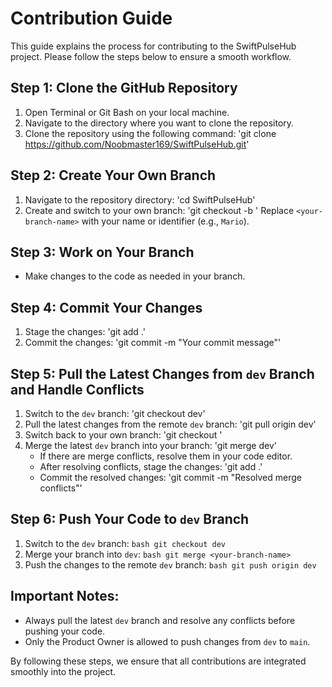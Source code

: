 # Contribution Guide

This guide explains the process for contributing to the SwiftPulseHub project. Please follow the steps below to ensure a smooth workflow.

## Step 1: Clone the GitHub Repository
1. Open Terminal or Git Bash on your local machine.
2. Navigate to the directory where you want to clone the repository.
3. Clone the repository using the following command:
   'git clone https://github.com/Noobmaster169/SwiftPulseHub.git'

## Step 2: Create Your Own Branch
1. Navigate to the repository directory:
   'cd SwiftPulseHub'
2. Create and switch to your own branch:
   'git checkout -b <your-branch-name>'
   Replace `<your-branch-name>` with your name or identifier (e.g., `Mario`).

## Step 3: Work on Your Branch
- Make changes to the code as needed in your branch.

## Step 4: Commit Your Changes
1. Stage the changes:
   'git add .'
2. Commit the changes:
   'git commit -m "Your commit message"'

## Step 5: Pull the Latest Changes from `dev` Branch and Handle Conflicts
1. Switch to the `dev` branch:
   'git checkout dev'
2. Pull the latest changes from the remote `dev` branch:
   'git pull origin dev'
3. Switch back to your own branch:
   'git checkout <your-branch-name>'
4. Merge the latest `dev` branch into your branch:
   'git merge dev'
   - If there are merge conflicts, resolve them in your code editor.
   - After resolving conflicts, stage the changes:
     'git add .'
   - Commit the resolved changes:
     'git commit -m "Resolved merge conflicts"'

## Step 6: Push Your Code to `dev` Branch
1. Switch to the `dev` branch:
   ```bash git checkout dev```
2. Merge your branch into `dev`:
   ```bash git merge <your-branch-name>```
3. Push the changes to the remote `dev` branch:
   ```bash git push origin dev```

## Important Notes:
- Always pull the latest `dev` branch and resolve any conflicts before pushing your code.
- Only the Product Owner is allowed to push changes from `dev` to `main`.

By following these steps, we ensure that all contributions are integrated smoothly into the project.

